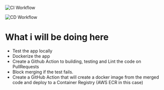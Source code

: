 ![CI Workflow](https://github.com/zitzerd/devops-hello-python/actions/workflows/python-app-ci.yml/badge.svg)

![CD Workflow](https://github.com/zitzerd/devops-hello-python/actions/workflows/python-app-cd.yml/badge.svg)

# What i will be doing here

* Test the app locally
* Dockerize the app
* Create a Github Action to building, testing and Lint the code on PullRequests
* Block merging if the test fails.
* Create a GitHub Action that will create a docker image from the merged code and deploy to a Container Registry (AWS ECR in this case)



